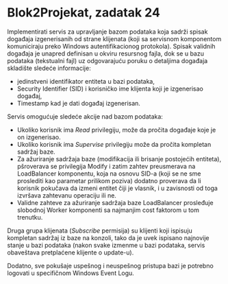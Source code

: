 # Blok2Projekat, zadatak 24

Implementirati servis za upravljanje bazom podataka koja sadrži spisak događaja izgenerisanih od strane klijenata (koji sa servisnom komponentom komuniciraju preko Windows autentifikacionog protokola). Spisak validnih događaja je unapred definisan u okviru resursnog fajla, dok se u bazu podataka (tekstualni fajl) uz odgovarajuću poruku o detaljima događaja skladište sledeće informacije:

* jedinstveni identifikator entiteta u bazi podataka,
* Security Identifier (SID) i korisničko ime klijenta koji je izgenerisao događaj,
* Timestamp kad je dati događaj izgenerisan.

Servis omogućuje sledeće akcije nad bazom podataka:

* Ukoliko korisnik ima *Read* privilegiju, može da pročita događaje koje je on izgenerisao.
* Ukoliko korisnik ima *Supervise* privilegiju može da pročita kompletan sadržaj baze.
* Za ažuriranje sadržaja baze (modifikacija ili brisanje postojećih entiteta), pšroverava se privilegija Modify i zatim zahtev preusmerava na LoadBalancer komponentu, koja na osnovu SID-a (koji se ne sme proslediti kao parametar prilikom poziva) dodatno proverava da li korisnik pokučava da izmeni entitet čiji je vlasnik, i u zavisnosti od toga izvršava zahtevanu operaciju ili ne.
* Validne zahteve za ažuriranje sadržaja baze LoadBalancer prosleđuje slobodnoj Worker komponenti sa najmanjim cost faktorom u tom trenutku.

Druga grupa klijenata (*Subscribe* permisija) su klijenti koji ispisuju kompletan sadržaj iz baze na konzoli, tako da je uvek ispisano najnovije stanje u bazi podataka (nakon svake izmenme u bazi podataka, servis obaveštava pretplaćene klijente o update-u).

Dodatno, sve pokušaje uspešnog i neuspešnog pristupa bazi je potrebno logovati u specifičnom Windows Event Logu.
